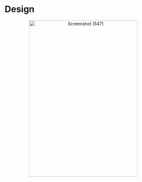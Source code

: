 # Design

<p align="center">
  <a data-flickr-embed="true" href="https://www.flickr.com/photos/197661703@N05/52754952451/in/dateposted-public/" title="Screenshot (547)"><img src="https://live.staticflickr.com/65535/52754952451_5bfa58079d.jpg" width="348" height="500" alt="Screenshot (547)"/></a>
</p>  
